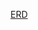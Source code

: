 [ERD](https://docs.google.com/presentation/d/1NbSSjxUlm5GjUiQSelRKdRTACJMorQl-6aU5EponWhs/edit#slide=id.g2ffdeeaceb6_0_0)
